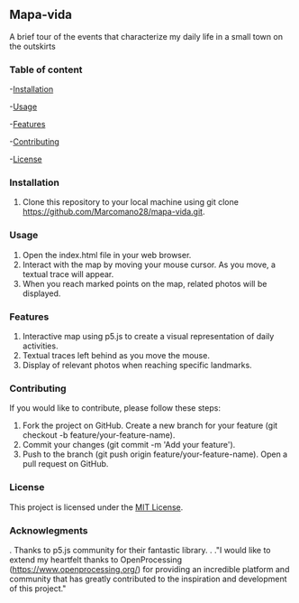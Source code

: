 ## Mapa-vida ##
A brief tour of the events that characterize my daily life in a small town on the outskirts 
### Table of content ###
-<u>Installation</u>

 -<u>Usage</u>

 -<u>Features</u>

 -<u>Contributing</u>

 -<u>License</u>

### Installation ###
1. Clone this repository to your local machine using git clone https://github.com/Marcomano28/mapa-vida.git.

### Usage ###
1. Open the index.html file in your web browser.
2. Interact with the map by moving your mouse cursor. As you move, a textual trace will appear.
3. When you reach marked points on the map, related photos will be displayed.
### Features ###

1. Interactive map using p5.js to create a visual representation of daily activities.
2. Textual traces left behind as you move the mouse.
3. Display of relevant photos when reaching specific landmarks.
### Contributing ###
If you would like to contribute, please follow these steps:

1. Fork the project on GitHub.
Create a new branch for your feature (git checkout -b feature/your-feature-name).
2. Commit your changes (git commit -m 'Add your feature').
3. Push to the branch (git push origin feature/your-feature-name).
Open a pull request on GitHub.
### License ###
This project is licensed under the <u>MIT License</u>.
### Acknowlegments ###
. Thanks to p5.js community for their fantastic library.
. ."I would like to extend my heartfelt thanks to OpenProcessing (https://www.openprocessing.org/) for providing an incredible platform and community that has greatly contributed to the inspiration and development of this project."




